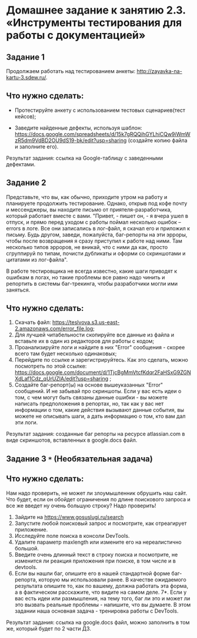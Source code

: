 # Домашнее задание к занятию 2.3. «Инструменты тестирования для работы с документацией»

## Задание 1
Продолжаем работать над тестированием анкеты: http://zayavka-na-kartu-3.sdew.ru/. 

## Что нужно сделать:
* Протестируйте анкету с использованием тестовых сценариев(тест кейсов);

* Заведите найденные дефекты, используя шаблон: https://docs.google.com/spreadsheets/d/15k7gRQQihGYLhiCQw9iWmWzR5dm9VdBD2OU9dS19-bk/edit?usp=sharing
(создайте копию файла и заполните его).

Результат задания: ссылка на Google-таблицу с заведенными дефектами. 


## Задание 2

Представьте, что вы, как обычно, приходите утром на работу и планируете продолжить тестирование. Однако, открыв под кофе почту и мессенджеры, вы находите письмо от приятеля-разработчика, который работает вместе с вами. "Привет, - пишет он, - я вчера ушел в отпуск, и прямо перед уходом с работы поймал несколько ошибок – errors в логе. Все они записались в лог-файл, я скачал его и приложил к письму. Будь другом, заведи, пожалуйста, баг-репорты на эти эрроры, чтобы после возвращения я сразу приступил к работе над ними. Там несколько типов эрроров, не вникай, что с ними да как, просто сгруппируй по типам, почисти дубликаты и оформи со скриншотами и цитатами из лог-файла".

В работе тестировщика не всегда известно, какие шаги приводят к ошибкам в логах, но такие проблемы все равно надо чинить и репортить в системы баг-трекинга, чтобы разработчики могли ими заняться.

## Что нужно сделать:
1. Скачать файл: https://teslvova.s3.us-east-2.amazonaws.com/error_file.log;
2. Для лучшей читабельности скопируйте все данные из файла и вставьте их в один из редакторов для работы с кодом;
3. Проанализируйте логи и найдите в них "Error" сообщения - скорее всего там будет несколько одинаковых;
4. Перейдите по ссылке и зарегистрируйтесь. Как это сделать, можно посмотреть по этой ссылке: https://docs.google.com/document/d/1TjcBgMmVtcfKdqr2FaHSxG9ZGNXdLaf1Cdz_qUrUZlA/edit?usp=sharing ;
5. Создайте баг-репорт(ы) на основе вышеуказанных "Error" сообщений. И не забывай про скриншоты. Если у вас есть идеи о том, с чем могут быть связаны данные ошибки - вы можете написать предположения в репортах, но, так как у вас нет информации о том, какие действия вызывают данные события, вы можете не описывать шаги, а дать информацию о том, кто вам дал эти логи.

Результат задания: созданные баг репорты на ресурсе atlassian.com в виде скриншотов, вставленных в google.docs файл.


## Задание 3 `*` (Необязательная задача)

## Что нужно сделать:
Нам надо проверить, не может ли злоумышленник обрушить наш сайт. Что будет, если он обойдет ограничения по длине поискового запроса и все же введет ну очень большую строку? Надо проверить!
1. Зайдите на https://www.gosuslugi.ru/search
2. Запустите любой поисковый запрос и посмотрите, как отреагирует приложение.
3. Исследуйте поле поиска в консоли DevTools.
4. Удалите параметр maxlength или измените его на нереалистично большой.
5. Введите очень длинный текст в строку поиска и посмотрите, не изменится ли реакция приложения при поиске, в том числе и в devtools.
6. Если вы нашли баг, опишите его в нашей стандартной форме баг-репорта, которую мы использовали ранее. В качестве ожидаемого результата опишите то, как по вашему, должна работать эта форма, а в фактическом расскажите, что видите на самом деле. 
7*. Если у вас есть идеи или размышления, на тему того, баг ли это и может ли это вызвать реальные проблемы - напишите, что вы думаете. 
В этом задании наша основная задача - тренировка работы с DevTools.

Результат задания: ссылка на google.docs файл, можно заполнить в том же, который будет по 2 части ДЗ.
